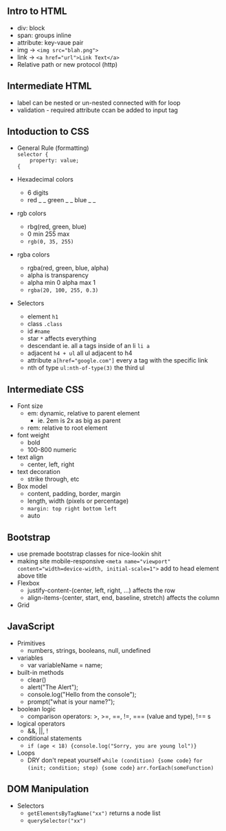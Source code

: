 ## Intro to HTML
- div: block   
- span: groups inline  
- attribute: key-vaue pair  
- img -> `<img src="blah.png">`  
- link -> `<a href="url">Link Text</a>`
- Relative path or new protocol (http)

## Intermediate HTML
 - label can be nested or un-nested connected with for loop
 - validation - required attribute ccan be added to input tag

 ## Intoduction to CSS
- General Rule (formatting)  
`selector {`  
`    property: value;`  
`{`

- Hexadecimal colors
    - 6 digits
    - red _ _ green _ _ blue _ _
- rgb colors
    - rbg(red, green, blue)
    - 0 min 255 max
    - `rgb(0, 35, 255)`
- rgba colors
    - rgba(red, green, blue, alpha)
    - alpha is transparency
    - alpha min 0 alpha max 1
    - `rgba(20, 100, 255, 0.3)`
- Selectors
    - element `h1`
    - class `.class`
    - id `#name`
    - star `*` affects everything
    - descendant ie. all a tags inside of an li `li a`
    - adjacent `h4 + ul` all ul adjacent to h4
    - attribute `a[href="google.com"]` every a tag with the specific link
    - nth of type `ul:nth-of-type(3)` the third ul

## Intermediate CSS
- Font size
    - em: dynamic, relative to parent element
        - ie. 2em is 2x as big as parent
    - rem: relative to root element
- font weight
    - bold
    - 100-800 numeric
- text align
    - center, left, right
- text decoration
    - strike through, etc
- Box model
    - content, padding, border, margin
    - length, width (pixels or percentage)
    - `margin: top right bottom left`
    - auto

## Bootstrap
- use premade bootstrap classes for nice-lookin shit
- making site mobile-responsive
    `<meta name="viewport" content="width=device-width, initial-scale=1">`
    add to head element above title
- Flexbox
    - justify-content-(center, left, right, ...) affects the row
    - align-items-(center, start, end, baseline, stretch) affects the column
- Grid

## JavaScript 
- Primitives
    - numbers, strings, booleans, null, undefined
- variables
    - var variableName = name;
- built-in methods
    - clear()
    - alert("The Alert");
    - console.log("Hello from the console");
    - prompt("what is your name?");
- boolean logic
    - comparison operators: >, >=, ==, !=, === (value and type), !== s
- logical operators
    - &&, ||, !
- conditional statements
    - `if (age < 18) {console.log("Sorry, you are young lol")}`
- Loops
    - DRY don't repeat yourself
    `while (condition) {some code}`
    `for (init; condition; step) {some code}`
    `arr.forEach(someFunction)`

## DOM Manipulation
- Selectors
    - `getElementsByTagName("xx")` returns a node list
    - `querySelector("xx")`
